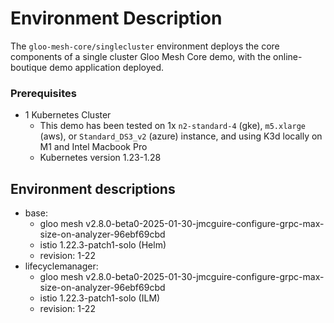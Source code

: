 # Environment Description
The `gloo-mesh-core/singlecluster` environment deploys the core components of a single cluster Gloo Mesh Core demo, with the online-boutique demo application deployed.

### Prerequisites
- 1 Kubernetes Cluster
    - This demo has been tested on 1x `n2-standard-4` (gke), `m5.xlarge` (aws), or `Standard_DS3_v2` (azure) instance, and using K3d locally on M1 and Intel Macbook Pro
    - Kubernetes version 1.23-1.28

## Environment descriptions
- base:
    - gloo mesh v2.8.0-beta0-2025-01-30-jmcguire-configure-grpc-max-size-on-analyzer-96ebf69cbd
    - istio 1.22.3-patch1-solo (Helm)
    - revision: 1-22
- lifecyclemanager:
    - gloo mesh v2.8.0-beta0-2025-01-30-jmcguire-configure-grpc-max-size-on-analyzer-96ebf69cbd
    - istio 1.22.3-patch1-solo (ILM)
    - revision: 1-22